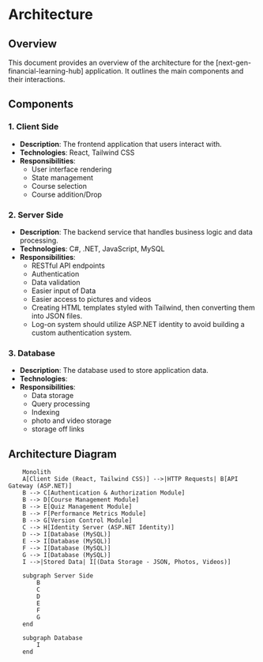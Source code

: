 # Architecture

## Overview
This document provides an overview of the architecture for the [next-gen-financial-learning-hub] application. It outlines the main components and their interactions.

## Components

### 1. Client Side
- **Description**: The frontend application that users interact with.
- **Technologies**: React, Tailwind CSS
- **Responsibilities**:
  - User interface rendering
  - State management
  - Course selection
  - Course addition/Drop

### 2. Server Side
- **Description**: The backend service that handles business logic and data processing.
- **Technologies**: C#, .NET, JavaScript, MySQL
- **Responsibilities**:
  - RESTful API endpoints
  - Authentication
  - Data validation
  - Easier input of Data
  - Easier access to pictures and videos
  - Creating HTML templates styled with Tailwind, then converting them into JSON files.
  - Log-on system should utilize ASP.NET identity to avoid building a custom authentication        system.

### 3. Database
- **Description**: The database used to store application data.
- **Technologies**:
- **Responsibilities**:
  - Data storage
  - Query processing
  - Indexing
  - photo and video storage
  - storage off links 

## Architecture Diagram
```mermaid
    Monolith 
    A[Client Side (React, Tailwind CSS)] -->|HTTP Requests| B[API Gateway (ASP.NET)]
    B --> C[Authentication & Authorization Module]
    B --> D[Course Management Module]
    B --> E[Quiz Management Module]
    B --> F[Performance Metrics Module]
    B --> G[Version Control Module]
    C --> H[Identity Server (ASP.NET Identity)]
    D --> I[Database (MySQL)] 
    E --> I[Database (MySQL)] 
    F --> I[Database (MySQL)] 
    G --> I[Database (MySQL)] 
    I -->|Stored Data| I[(Data Storage - JSON, Photos, Videos)]
    
    subgraph Server Side
        B
        C
        D
        E
        F
        G
    end
    
    subgraph Database
        I
    end
